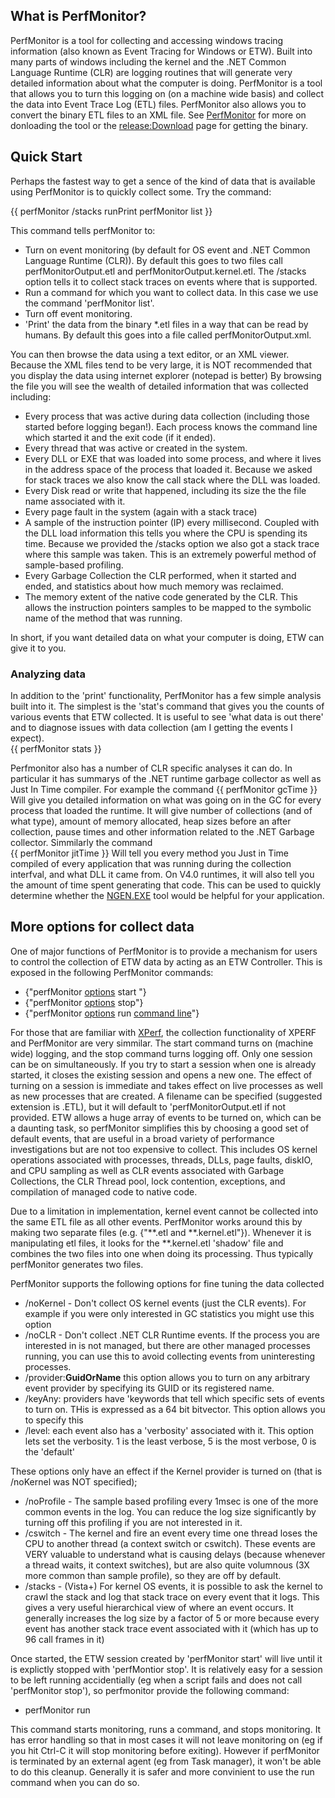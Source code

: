 ## What is PerfMonitor? 
PerfMonitor is a tool for collecting and accessing windows tracing information (also known as Event Tracing for Windows or ETW). Built into many parts of windows including the kernel and the .NET Common Language Runtime (CLR) are logging routines that will generate very detailed information about what the computer is doing. PerfMonitor is a tool that allows you to turn this logging on (on a machine wide basis) and collect the data into Event Trace Log (ETL) files. PerfMonitor also allows you to convert the binary ETL files to an XML file.  See [PerfMonitor](PerfMonitor) for more on donloading the tool or the [release:Download](42784) page for getting the binary.   

## Quick Start
Perhaps the fastest way to get a sence of the kind of data that is available using PerfMonitor is to quickly collect some.   Try the command:

{{
     perfMonitor /stacks runPrint perfMonitor list
}}

This command tells perfMonitor to:

* Turn on event monitoring (by default for OS event and .NET Common Language Runtime (CLR)).  By default this goes to two files call perfMonitorOutput.etl and perfMonitorOutput.kernel.etl.   The /stacks option tells it to collect stack traces on events where that is supported.   
* Run a command for which you want to collect data.  In this case we use the command 'perfMonitor list'.  
* Turn off event monitoring. 
* 'Print' the data from the binary *.etl files in a way that can be read by humans.  By default this goes into a file called perfMonitorOutput.xml. 

You can then browse the data using a text editor, or an XML viewer.  Because the XML files tend to be very large, it is NOT recommended that you display the data using internet explorer (notepad is better)   By browsing the file you will see the wealth of detailed information that was collected including:

* Every process that was active during data collection (including those started before logging began!).  Each process knows the command line which started it and the exit code (if it ended). 
* Every thread that was active or created in the system.  
* Every DLL or EXE that was loaded into some process, and where it lives in the address space of the process that loaded it.   Because we asked for stack traces we also know the call stack where the DLL was loaded.
* Every Disk read or write that happened, including its size the the file name associated with it. 
* Every page fault in the system (again with a stack trace)
* A sample of the instruction pointer (IP) every millisecond.  Coupled with the DLL load information this tells you where the CPU is spending its time.   Because we provided the /stacks option we also got a stack trace where this sample was taken.  This is an extremely powerful method of sample-based profiling.  
* Every Garbage Collection the CLR performed, when it started and ended, and statistics about how much memory was reclaimed. 
* The memory extent of the native code generated by the CLR.  This allows the instruction pointers samples to be mapped to the symbolic name of the method that was running.

In short, if you want detailed data on what your computer is doing, ETW can give it to you.  

### Analyzing data

In addition to the 'print' functionality, PerfMonitor has a few simple analysis built into it.   The simplest is the 'stat's command that gives you the counts of various events that ETW collected.   It is useful to see 'what data is out there' and to diagnose issues with data collection (am I getting the events I expect).  
{{
     perfMonitor stats
}}

Perfmonitor also has a number of CLR specific analyses it can do.    In particular it has summarys of the .NET runtime garbage collector as well as Just In Time compiler.   For example the command 
{{
     perfMonitor gcTime
}}
Will give you detailed information on what was going on in the GC for every process that loaded the runtime.   It will give number of collections (and of what type), amount of memory allocated, heap sizes before an after collection, pause times and other information related to the .NET Garbage collector.    Simmilarly the command  
{{
     perfMonitor jitTime
}}
Will tell you every method you Just in Time compiled of every application that was running during the collection interfval, and what DLL it came from.   On V4.0 runtimes, it will also tell you the amount of time spent generating that code.    This can be used to quickly determine whether the [NGEN.EXE](http://msdn.microsoft.com/en-us/library/6t9t5wcf(VS.80).aspx) tool would be helpful for your application.  

## More options for collect data
One of major functions of PerfMonitor is to provide a mechanism for users to control the collection of ETW data by acting as an ETW Controller.   This is exposed in the following PerfMonitor commands:

* {"perfMonitor [options](options) start [<fileName>](_fileName_)"} 
* {"perfMonitor [options](options) stop"} 
* {"perfMonitor [options](options) run [command line](command-line)"} 

For those that are familiar with [XPerf](http://msdn.microsoft.com/en-us/performance/default.aspx), the collection functionality of XPERF and PerfMonitor are very simmilar.    The start command turns on (machine wide) logging, and the stop command turns logging off.    Only one session can be on simultaneously.  If you try to start a session when one is already started, it closes the existing session and opens a new one.   The effect of turning on a session is immediate and takes effect on live processes as well as new processes that are created.  A filename can be specified (suggested extension is .ETL), but it will default to 'perfMonitorOutput.etl if not provided.  ETW allows a huge array of events to be turned on, which can be a daunting task, so perfMonitor simplifies this  by choosing a good set of default events, that are useful in a broad variety of performance investigations but are not too expensive to collect.   This includes OS kernel operations associated with processes, threads, DLLs, page faults, diskIO, and CPU sampling as well as CLR events associated with Garbage Collections, the CLR Thread pool, lock contention, exceptions, and compilation of managed code to native code. 

Due to a limitation in implementation, kernel event cannot be collected into the same ETL file as all other events.   PerfMonitor works around this by making two separate files (e.g. {"**.etl and **.kernel.etl"}).   Whenever it is manipulating etl files, it looks for the **.kernel.etl 'shadow' file and combines the two files into one when doing its processing.    Thus typically perfMonitor generates two files. 

PerfMonitor supports the following options for fine tuning the data collected

* /noKernel - Don't collect OS kernel events (just the CLR events).  For example if you were only interested in GC statistics you might use this option 
* /noCLR - Don't collect .NET CLR Runtime events.   If the process you are interested in is not managed, but there are other managed processes running, you can use this to avoid collecting events from uninteresting processes.  
* /provider:**GuidOrName** this option allows you to turn on any arbitrary event provider by specifying its GUID or its registered name.
* /keyAny:<hex>  providers have 'keywords that tell which specific sets of events to turn on.   THis is expressed as a 64 bit bitvector.   This option allows you to specify this
* /level:<num> each event also has a 'verbosity' associated with it.  This option lets set the verbosity.  1 is the least verbose, 5 is the most verbose, 0 is the 'default'
 
These options only have an effect if the Kernel provider is turned on (that is /noKernel was NOT specified);

* /noProfile - The sample based profiling every 1msec is one of the more common events in the log.  You can reduce the log size significantly by turning off this profiling if you are not interested in it. 
* /cswitch - The kernel and fire an event every time one thread loses the CPU to another thread (a context switch or cswitch).  These events are VERY valuable to understand what is causing delays (because whenever a thread waits, it context switches), but are also quite volumnous (3X more common than sample profile), so they are off by default. 
* /stacks  - (Vista+)  For kernel OS events, it is possible to ask the kernel to crawl the stack and log that stack trace on every event that it logs.  This gives a very useful hierarchical view of where an event occurs.   It generally increases the log size by a factor of 5 or more because every event has another stack trace event associated with it (which has up to 96 call frames in it) 

Once started, the ETW session created by 'perfMonitor start' will live until it is explictly stopped with 'perfMontior stop'.  It is relatively easy for a session to be left running accidentially (eg when a script fails and does not call 'perfMonitor stop'), so perfmonitor provide the following command:

* perfMonitor run <command> 

This command starts monitoring, runs a command, and stops monitoring.  It has error handling so that in most cases it will not leave monitoring on (eg if you hit Ctrl-C it will stop monitoring before exiting).  However if perfMonitor is terminated by an external agent (eg from Task manager), it won't be able to do this cleanup.   Generally it is safer and more convinient to use the run command when you can do so. 

